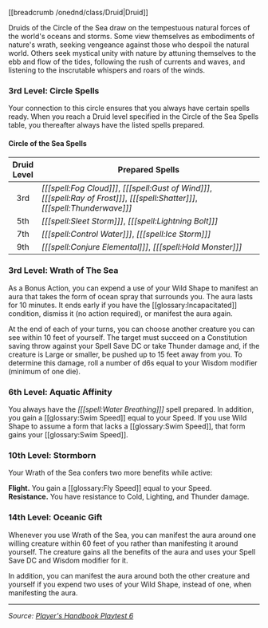 [[breadcrumb /onednd/class/Druid|Druid]]

Druids of the Circle of the Sea draw on the tempestuous natural forces of the world's oceans and storms. Some view themselves as embodiments of nature's wrath, seeking vengeance against those who despoil the natural world. Others seek mystical unity with nature by attuning themselves to the ebb and flow of the tides, following the rush of currents and waves, and listening to the inscrutable whispers and roars of the winds.

### 3rd Level: Circle Spells

Your connection to this circle ensures that you always have certain spells ready. When you reach a Druid level specified in the Circle of the Sea Spells table, you thereafter always have the listed spells prepared.

#### Circle of the Sea Spells

| Druid<br>Level | Prepared Spells                                                                                                                   |
|:--------------:|-----------------------------------------------------------------------------------------------------------------------------------|
|      3rd       | _[[[spell:Fog Cloud]]]_, _[[[spell:Gust of Wind]]]_, _[[[spell:Ray of Frost]]]_, _[[[spell:Shatter]]]_, _[[[spell:Thunderwave]]]_ |
|      5th       | _[[[spell:Sleet Storm]]]_, _[[[spell:Lightning Bolt]]]_                                                                           |
|      7th       | _[[[spell:Control Water]]]_, _[[[spell:Ice Storm]]]_                                                                              |
|      9th       | _[[[spell:Conjure Elemental]]]_, _[[[spell:Hold Monster]]]_                                                                       |

### 3rd Level: Wrath of The Sea

As a Bonus Action, you can expend a use of your Wild Shape to manifest an aura that takes the form of ocean spray that surrounds you. The aura lasts for 10 minutes. It ends early if you have the [[glossary:Incapacitated]] condition, dismiss it (no action required), or manifest the aura again.

At the end of each of your turns, you can choose another creature you can see within 10 feet of yourself. The target must succeed on a Constitution saving throw against your Spell Save DC or take Thunder damage and, if the creature is Large or smaller, be pushed up to 15 feet away from you. To determine this damage, roll a number of d6s equal to your Wisdom modifier (minimum of one die).

### 6th Level: Aquatic Affinity

You always have the _[[[spell:Water Breathing]]]_ spell prepared. In addition, you gain a [[glossary:Swim Speed]] equal to your Speed. If you use Wild Shape to assume a form that lacks a [[glossary:Swim Speed]], that form gains your [[glossary:Swim Speed]].

### 10th Level: Stormborn

Your Wrath of the Sea confers two more benefits while active:

**Flight.** You gain a [[glossary:Fly Speed]] equal to your Speed.  
**Resistance.** You have resistance to Cold, Lighting, and Thunder damage.

### 14th Level: Oceanic Gift

Whenever you use Wrath of the Sea, you can manifest the aura around one willing creature within 60 feet of you rather than manifesting it around yourself. The creature gains all the benefits of the aura and uses your Spell Save DC and Wisdom modifier for it.

In addition, you can manifest the aura around both the other creature and yourself if you expend two uses of your Wild Shape, instead of one, when manifesting the aura.

----

_Source: [Player's Handbook Playtest 6](https://www.dndbeyond.com/sources/ua/ph-playtest-6)_
